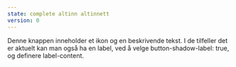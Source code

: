 ```yaml
---
state: complete altinn altinnett
version: 0
---
```


Denne knappen inneholder et ikon og en beskrivende tekst. I de tilfeller det er aktuelt kan man også ha en label, ved å velge button-shadow-label: true, og definere label-content.
